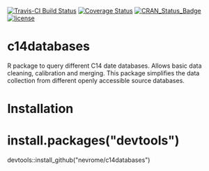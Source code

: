 [![Travis-CI Build Status](https://travis-ci.org/nevrome/c14databases.svg?branch=master)](https://travis-ci.org/nevrome/c14databases) [![Coverage Status](https://img.shields.io/codecov/c/github/nevrome/c14databases/master.svg)](https://codecov.io/github/nevrome/c14databases?branch=master)
[![CRAN\_Status\_Badge](http://www.r-pkg.org/badges/version/mortAAR)](http://cran.r-project.org/package=mortAAR)
[![license](https://img.shields.io/badge/license-GPL%202-B50B82.svg)](https://www.r-project.org/Licenses/GPL-2)

# c14databases

R package to query different C14 date databases. Allows basic data cleaning, calibration and merging. This package simplifies the data collection from different openly accessible source databases. 

# Installation

# install.packages("devtools")
devtools::install_github("nevrome/c14databases")
